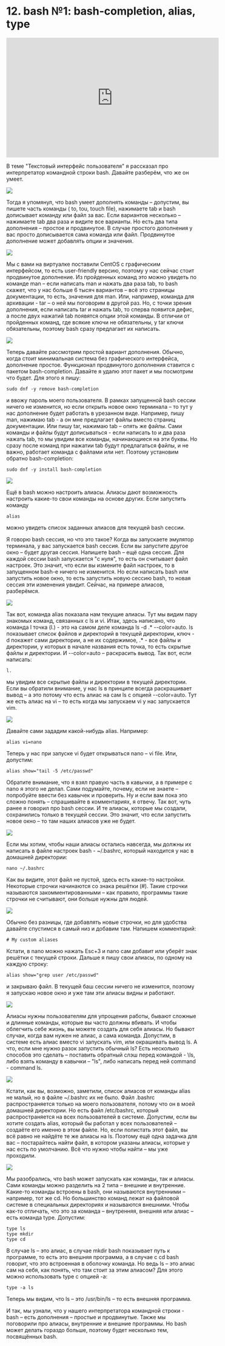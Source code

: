 # 12. bash №1: bash-completion, alias, type

<iframe width='560' height='315' src="https://www.youtube.com/embed/3c3jK0JYucY" title='YouTube video player' frameborder='0' allow='accelerometer; autoplay; clipboard-write; encrypted-media; gyroscope; picture-in-picture' allowfullscreen></iframe>

В теме "Текстовый интерфейс пользователя" я рассказал про интерпретатор командной строки bash. Давайте разберём, что же он умеет.

![](images/touch.png)

Тогда я упомянул, что bash умеет дополнять команды – допустим, вы пишете часть команды ( to, tou, touch file), нажимаете tab и bash дописывает команду или файл за вас. Если вариантов несколько – нажимаете tab два раза и видите все варианты. Но есть два типа дополнения – простое и продвинутое. В случае простого дополнения у вас просто дописывается сама команда или файл. Продвинутое дополнение может добавлять опции и значения.

![](images/mantar.png)

Мы с вами на виртуалке поставили CentOS с графическим интерфейсом, то есть user-friendly версию, поэтому у нас сейчас стоит продвинутое дополнение. Из пройденных команд это можно увидеть по команде man – если написать man и нажать два раза tab, то bash скажет, что у нас больше 6 тысяч вариантов – всё это страницы документации, то есть, значения для man. Или, например, команда для архивации - tar – о ней мы поговорим в другой раз. Но, с точки зрения дополнения, если написать tar и нажать tab, то сперва появится дефис, а после двух нажатий tab появятся опции этой команды. В отличии от пройденных команд, где всякие ключи не обязательны, у tar ключи обязательны, поэтому bash сразу предлагает их написать.

![](images/nobashcompletion.png)

Теперь давайте рассмотрим простой вариант дополнения. Обычно, когда стоит минимальная система без графического интерфейса, дополнение простое. Функционал продвинутого дополнения ставится с пакетом bash-completion. Давайте я удалю этот пакет и мы посмотрим что будет. Для этого я пишу:

```
sudo dnf -y remove bash-completion
```

и ввожу пароль моего пользователя. В рамках запущенной bash сессии ничего не изменится, но если открыть новое окно терминала – то тут у нас дополнение будет работать в урезанном виде. Например, пишу man, нажимаю tab -  а он мне предлагает файлы вместо страниц документации. Или пишу tar, нажимаю tab – опять же файлы. Сами команды и файлы будут дописываться - если написать to и два раза нажать tab, то мы увидим все команды, начинающиеся на эти буквы. Но сразу после команд при нажатии tab будут предлагаться файлы, и не важно, работает команда с файлами или нет. Поэтому установим обратно bash-completion:

```
sudo dnf -y install bash-completion
```

![](images/alias.png)

Ещё в bash можно настроить алиасы. Алиасы дают возможность настроить какие-то свои команды на основе других. Если запустить команду

```
alias
```

можно увидеть список заданных алиасов для текущей bash сессии.

Я говорю bash сессия, но что это такое? Когда вы запускаете эмулятор терминала, у вас запускается bash сессия. Если вы запустите другое окно – будет другая сессия. Напишете bash – ещё одна сессия. Для каждой сессии bash запускается "с нуля", то есть он считывает файл настроек. Это значит, что если вы измените файл настроек, то в запущенном bash-е ничего не изменится. Но если написать bash или запустить новое окно, то есть запустить новую сессию bash, то новая сессия эти изменения увидит. Сейчас, на примере алиасов, разберёмся.

![](images/lsalias.png)

Так вот, команда alias показала нам текущие алиасы. Тут мы видим пару знакомых команд, связанных с ls и vi. Итак, здесь написано, что команда l точка (l.) - это на самом деле команда ls -d .* --сolor=auto. ls показывает список файлов и директорий в текущей директории, ключ -d покажет сами директории, а не их содержимое, .* - все файлы и директории, у которых в начале названия есть точка, то есть скрытые файлы и директории. И --color=auto – раскрасить вывод. Так вот, если написать:

```
l.
```

мы увидим все скрытые файлы и директории в текущей директории. Если вы обратили внимание, у нас ls в принципе всегда раскрашивает вывод – а это потому что есть алиас на сам ls c опцией --color=auto. Тут же есть алиас на vi – то есть когда мы запускаем vi у нас запускается vim.

![](images/show.png)

Давайте сами зададим какой-нибудь alias. Например:

```
alias vi=nano
```

Теперь у нас при запуске vi будет открываться nano – vi file. Или, допустим:

```
alias show="tail -5 /etc/passwd"
```

Обратите внимание, что я взял правую часть в кавычки, а в примере с nano я этого не делал. Сами подумайте, почему, если не знаете – попробуйте ввести без кавычек и проверить. Ну и если вам пока это сложно понять – спрашивайте в комментариях, я отвечу. Так вот, чуть ранее я говорил про bash сессии. И те алиасы, которые мы создали, сохранились только в текущей сессии. Это значит, что если запустить новое окно – то там наших алиасов уже не будет.

![](images/bashrc.png)

Если мы хотим, чтобы наши алиасы остались навсегда, мы должны их написать в файле настроек bash - ~/.bashrc, который находится у нас в домашней директории:

```
nano ~/.bashrc
```

Как вы видите, этот файл не пустой, здесь есть какие-то настройки. Некоторые строчки начинаются со знака решётки (#). Такие строчки называются закомментированными – как правило, программы такие строчки не считывают, они больше нужны для людей.

![](images/showbashrc.png)

Обычно без разницы, где добавлять новые строчки, но для удобства давайте спустимся в самый низ и добавим там. Напишем комментарий:

```
# My custom aliases
```


Кстати, в nano можно нажать Esc+3 и nano сам добавит или уберёт знак решётки с текущей строки. Дальше я пишу свои алиасы, по одному на каждую строку:

```
alias show="grep user /etc/passwd"
```

и закрываю файл. В текущей баш сессии ничего не изменится, поэтому я запускаю новое окно и уже там эти алиасы видны и работают.

![](images/noalias.png)

Алиасы нужны пользователям для упрощения работы, бывают сложные и длинные команды, которые вы часто должны вбивать. И чтобы облегчить себе жизнь, вы можете создать для себя алиасы. Но бывают случаи, когда вам нужен не алиас, а сама команда. Допустим, в системе есть алиас вместо vi запускать vim, или окрашивать вывод ls. А что, если мне нужно разок запустить обычный ls? Есть несколько способов это сделать – поставить обратный слэш перед командой - \ls, либо взять команду в кавычки – "ls", либо написать перед ней command - command ls.

![](images/alias.png)

Кстати, как вы, возможно, заметили, список алиасов от команды alias не малый, но в файле ~/.bashrc их не было. Файл .bashrc  распространяется только на моего пользователя, потому что он в моей домашней директории. Но есть файл /etc/bashrc, который распространяется на всех пользователей в системе. Допустим, если вы хотите создать alias, который бы работал у всех пользователей – создаёте его именно в этом файле. Но, если полистать этот файл, вы всё равно не найдёте те же алиасы на ls. Поэтому ещё одна задачка для вас – постарайтесь найти файл, в котором указаны алиасы, которые у нас есть по умолчанию. Всё что нужно чтобы найти – мы уже проходили.

![](images/type.png)

Мы разобрались, что bash может запускать как команды, так и алиасы. Сами команды можно разделить на 2 типа – внешние и внутренние.  Какие-то команды встроены в bash, они называются внутренними – например, тот же cd. Но большинство команд лежат на файловой системе в специальных директориях и называются внешними. Чтобы как-то отличать, что это за команда – внутренняя, внешняя или алиас – есть команда type. Допустим:

```
type ls
type mkdir
type cd
```

В случае ls – это алиас, в случае mkdir bash показывает путь к программе, то есть это внешняя программа, а в случае с cd bash говорит, что это встроенная в оболочку команда. Но ведь ls – это алиас сам на себя, как понять, что там стоит за этим алиасом? Для этого можно использовать type с опцией -a:

```
type -a ls
```

Теперь мы видим, что ls – это /usr/bin/ls – то есть внешняя программа.

И так, мы узнали, что у нашего интерпретатора командной строки - bash – есть дополнения – простые и продвинутые. Также мы поговорили про алиасы, внутренние и внешние программы. Но bash может делать гораздо больше, поэтому будет несколько тем, посвящённых bash.
